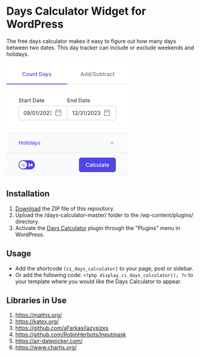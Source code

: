 # Days Calculator Widget for WordPress

The free days calculator makes it easy to figure out how many days between two dates. This day tracker can include or exclude weekends and holidays.

![Days Calculator Input Form](/assets/images/screenshot-1.png "Days Calculator Input Form")

## Installation

1. [Download](https://github.com/pub-calculator-io/days-calculator/archive/refs/heads/master.zip) the ZIP file of this repository.
2. Upload the /days-calculator-master/ folder to the /wp-content/plugins/ directory.
3. Activate the [Days Calculator](https://www.calculator.io/days-calculator/ "Days Calculator Homepage") plugin through the "Plugins" menu in WordPress.

## Usage
* Add the shortcode `[ci_days_calculator]` to your page, post or sidebar.
* Or add the following code: `<?php display_ci_days_calculator(); ?>` to your template where you would like the Days Calculator to appear.

## Libraries in Use
1. https://mathjs.org/
2. https://katex.org/
3. https://github.com/aFarkas/lazysizes
4. https://github.com/RobinHerbots/Inputmask
5. https://air-datepicker.com/
6. https://www.chartjs.org/
